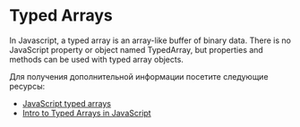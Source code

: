 # Typed Arrays

In Javascript, a typed array is an array-like buffer of binary data. There is no JavaScript property or object named TypedArray, but properties and methods can be used with typed array objects.

Для получения дополнительной информации посетите следующие ресурсы:

- [JavaScript typed arrays](https://developer.mozilla.org/en-US/docs/Web/JavaScript/Typed_arrays)
- [Intro to Typed Arrays in JavaScript](https://www.youtube.com/watch?v=UYkJaW3pmj0)
